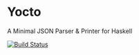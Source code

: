 Yocto
=====

A Minimal JSON Parser & Printer for Haskell

[![Build Status](https://travis-ci.org/ajg/yocto.png?branch=master)](https://travis-ci.org/ajg/yocto)
